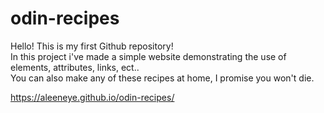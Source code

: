 # odin-recipes
Hello! This is my first Github repository!
<br>
In this project i've made a simple website demonstrating the use of elements, attributes, links, ect..
<br>
You can also make any of these recipes at home, I promise you won't die. 

https://aleeneye.github.io/odin-recipes/
